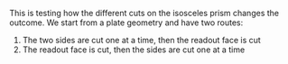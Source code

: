 This is testing how the different cuts on the isosceles prism changes the outcome.
We start from a plate geometry and have two routes:
1. The two sides are cut one at a time, then the readout face is cut
2. The readout face is cut, then the sides are cut one at a time
